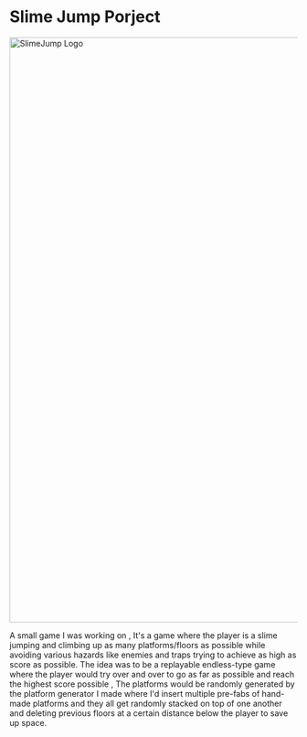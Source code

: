 # Slime Jump Porject

<img width="1536" height="1024" alt="SlimeJump Logo" src="https://github.com/user-attachments/assets/00f8e7dc-e5e2-4e56-a7f5-65f6f9841cf1" />

A small game I was working on , It's a game where the player is a slime jumping and climbing up as many platforms/floors as possible while avoiding various hazards like enemies and traps trying to achieve as high as score as possible.
The idea was to be a replayable endless-type game where the player would try over and over to go as far as possible and reach the highest score possible , The platforms would be randomly generated by the platform generator I made where I'd insert multiple pre-fabs of hand-made platforms and they all get randomly stacked on top of one another and deleting previous floors at a certain distance below the player to save up space.
